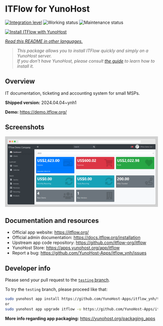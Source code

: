 <!--
N.B.: This README was automatically generated by <https://github.com/YunoHost/apps/tree/master/tools/readme_generator>
It shall NOT be edited by hand.
-->

# ITFlow for YunoHost

[![Integration level](https://dash.yunohost.org/integration/itflow.svg)](https://dash.yunohost.org/appci/app/itflow) ![Working status](https://ci-apps.yunohost.org/ci/badges/itflow.status.svg) ![Maintenance status](https://ci-apps.yunohost.org/ci/badges/itflow.maintain.svg)

[![Install ITFlow with YunoHost](https://install-app.yunohost.org/install-with-yunohost.svg)](https://install-app.yunohost.org/?app=itflow)

*[Read this README in other languages.](./ALL_README.md)*

> *This package allows you to install ITFlow quickly and simply on a YunoHost server.*  
> *If you don't have YunoHost, please consult [the guide](https://yunohost.org/install) to learn how to install it.*

## Overview

IT documentation, ticketing and accounting system for small MSPs.

**Shipped version:** 2024.04.04~ynh1

**Demo:** <https://demo.itflow.org/>

## Screenshots

![Screenshot of ITFlow](./doc/screenshots/readme.gif)

## Documentation and resources

- Official app website: <https://itflow.org/>
- Official admin documentation: <https://docs.itflow.org/installation>
- Upstream app code repository: <https://github.com/itflow-org/itflow>
- YunoHost Store: <https://apps.yunohost.org/app/itflow>
- Report a bug: <https://github.com/YunoHost-Apps/itflow_ynh/issues>

## Developer info

Please send your pull request to the [`testing` branch](https://github.com/YunoHost-Apps/itflow_ynh/tree/testing).

To try the `testing` branch, please proceed like that:

```bash
sudo yunohost app install https://github.com/YunoHost-Apps/itflow_ynh/tree/testing --debug
or
sudo yunohost app upgrade itflow -u https://github.com/YunoHost-Apps/itflow_ynh/tree/testing --debug
```

**More info regarding app packaging:** <https://yunohost.org/packaging_apps>
